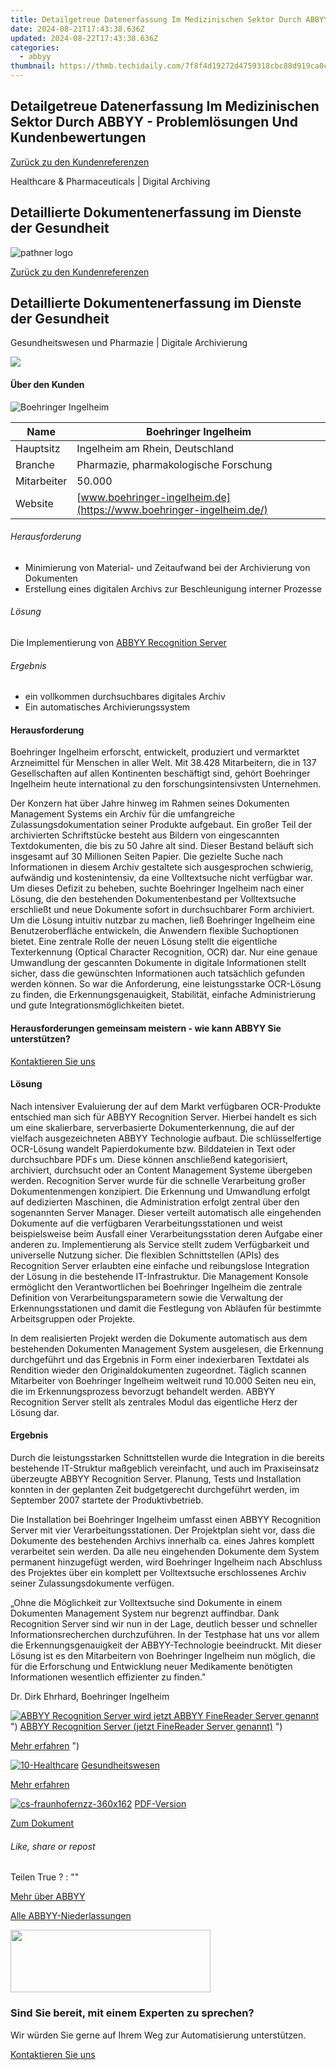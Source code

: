 ```yaml
---
title: Detailgetreue Datenerfassung Im Medizinischen Sektor Durch ABBYY - Problemlösungen Und Kundenbewertungen
date: 2024-08-21T17:43:38.636Z
updated: 2024-08-22T17:43:38.636Z
categories:
  - abbyy
thumbnail: https://thmb.techidaily.com/7f8f4d19272d4759318cbc88d919ca0c7c48f620077177c71b194a7d51d8ecab.jpg
---
```


## Detailgetreue Datenerfassung Im Medizinischen Sektor Durch ABBYY - Problemlösungen Und Kundenbewertungen

[Zurück zu den Kundenreferenzen](https://tools.techidaily.com/abbyy/products/)

Healthcare & Pharmaceuticals | Digital Archiving

## Detaillierte Dokumenten­erfassung im Dienste der Gesundheit

![pathner logo](https://content.abbyy.com/-/media/project/abbyy/abbyy/logos-white/de/70324.png?h=40&iar=0&w=120)

[Zurück zu den Kundenreferenzen](https://tools.techidaily.com/abbyy/products/)

## Detaillierte Dokumenten­erfassung im Dienste der Gesundheit

Gesundheitswesen und Pharmazie | Digitale Archivierung 

![](https://static1.abbyy.com/abbyycommedia/15248/4208e_images_cs_bankstream556x303.png) 

#### Über den Kunden

![Boehringer Ingelheim](https://static5.abbyy.com/abbyycommedia/16276/boeringer-ingelheim-155x69.png) 

| Name        | Boehringer Ingelheim                                                |
| ----------- | ------------------------------------------------------------------- |
| Hauptsitz   | Ingelheim am Rhein, Deutschland                                     |
| Branche     | Pharmazie, pharmakologische Forschung                               |
| Mitarbeiter | 50.000                                                              |
| Website     | [www.boehringer-ingelheim.de](https://www.boehringer-ingelheim.de/) |

###### Herausforderung

* Minimierung von Material- und Zeitaufwand bei der Archivierung von Dokumenten
* Erstellung eines digitalen Archivs zur Beschleunigung interner Prozesse

###### Lösung

Die Implementierung von [ABBYY Recognition Server](https://tools.techidaily.com/abbyy/products/)  

###### Ergebnis

* ein vollkommen durchsuchbares digitales Archiv
* Ein automatisches Archivierungssystem

#### Herausforderung

Boehringer Ingelheim erforscht, entwickelt, produziert und vermarktet Arzneimittel für Menschen in aller Welt. Mit 38.428 Mitarbeitern, die in 137 Gesellschaften auf allen Kontinenten beschäftigt sind, gehört Boehringer Ingelheim heute international zu den forschungsintensivsten Unternehmen.

Der Konzern hat über Jahre hinweg im Rahmen seines Dokumenten Management Systems ein Archiv für die umfangreiche Zulassungsdokumentation seiner Produkte aufgebaut. Ein großer Teil der archivierten Schriftstücke besteht aus Bildern von eingescannten Textdokumenten, die bis zu 50 Jahre alt sind. Dieser Bestand beläuft sich insgesamt auf 30 Millionen Seiten Papier. Die gezielte Suche nach Informationen in diesem Archiv gestaltete sich ausgesprochen schwierig, aufwändig und kostenintensiv, da eine Volltextsuche nicht verfügbar war. Um dieses Defizit zu beheben, suchte Boehringer Ingelheim nach einer Lösung, die den bestehenden Dokumentenbestand per Volltextsuche erschließt und neue Dokumente sofort in durchsuchbarer Form archiviert. Um die Lösung intuitiv nutzbar zu machen, ließ Boehringer Ingelheim eine Benutzeroberfläche entwickeln, die Anwendern flexible Suchoptionen bietet. Eine zentrale Rolle der neuen Lösung stellt die eigentliche Texterkennung (Optical Character Recognition, OCR) dar. Nur eine genaue Umwandlung der gescannten Dokumente in digitale Informationen stellt sicher, dass die gewünschten Informationen auch tatsächlich gefunden werden können. So war die Anforderung, eine leistungsstarke OCR-Lösung zu finden, die Erkennungsgenauigkeit, Stabilität, einfache Administrierung und gute Integrationsmöglichkeiten bietet.

#### Herausforderungen gemeinsam meistern - wie kann ABBYY Sie unterstützen?  

[Kontaktieren Sie uns](https://tools.techidaily.com/abbyy/products/) 

#### Lösung

Nach intensiver Evaluierung der auf dem Markt verfügbaren OCR-Produkte entschied man sich für ABBYY Recognition Server. Hierbei handelt es sich um eine skalierbare, serverbasierte Dokumenterkennung, die auf der vielfach ausgezeichneten ABBYY Technologie aufbaut. Die schlüsselfertige OCR-Lösung wandelt Papierdokumente bzw. Bilddateien in Text oder durchsuchbare PDFs um. Diese können anschließend kategorisiert, archiviert, durchsucht oder an Content Management Systeme übergeben werden. Recognition Server wurde für die schnelle Verarbeitung großer Dokumentenmengen konzipiert. Die Erkennung und Umwandlung erfolgt auf dedizierten Maschinen, die Administration erfolgt zentral über den sogenannten Server Manager. Dieser verteilt automatisch alle eingehenden Dokumente auf die verfügbaren Verarbeitungsstationen und weist beispielsweise beim Ausfall einer Verarbeitungsstation deren Aufgabe einer anderen zu. Implementierung als Service stellt zudem Verfügbarkeit und universelle Nutzung sicher. Die flexiblen Schnittstellen (APIs) des Recognition Server erlaubten eine einfache und reibungslose Integration der Lösung in die bestehende IT-Infrastruktur. Die Management Konsole ermöglicht den Verantwortlichen bei Boehringer Ingelheim die zentrale Definition von Verarbeitungsparametern sowie die Verwaltung der Erkennungsstationen und damit die Festlegung von Abläufen für bestimmte Arbeitsgruppen oder Projekte.

In dem realisierten Projekt werden die Dokumente automatisch aus dem bestehenden Dokumenten Management System ausgelesen, die Erkennung durchgeführt und das Ergebnis in Form einer indexierbaren Textdatei als Rendition wieder den Originaldokumenten zugeordnet. Täglich scannen Mitarbeiter von Boehringer Ingelheim weltweit rund 10.000 Seiten neu ein, die im Erkennungsprozess bevorzugt behandelt werden. ABBYY Recognition Server stellt als zentrales Modul das eigentliche Herz der Lösung dar.

#### Ergebnis

Durch die leistungsstarken Schnittstellen wurde die Integration in die bereits bestehende IT-Struktur maßgeblich vereinfacht, und auch im Praxiseinsatz überzeugte ABBYY Recognition Server. Planung, Tests und Installation konnten in der geplanten Zeit budgetgerecht durchgeführt werden, im September 2007 startete der Produktivbetrieb.

Die Installation bei Boehringer Ingelheim umfasst einen ABBYY Recognition Server mit vier Verarbeitungsstationen. Der Projektplan sieht vor, dass die Dokumente des bestehenden Archivs innerhalb ca. eines Jahres komplett verarbeitet sein werden. Da alle neu eingehenden Dokumente dem System permanent hinzugefügt werden, wird Boehringer Ingelheim nach Abschluss des Projektes über ein komplett per Volltextsuche erschlossenes Archiv seiner Zulassungsdokumente verfügen.  

 „Ohne die Möglichkeit zur Volltextsuche sind Dokumente in einem Dokumenten Management System nur begrenzt auffindbar. Dank Recognition Server sind wir nun in der Lage, deutlich besser und schneller Informationsrecherchen durchzuführen. In der Testphase hat uns vor allem die Erkennungsgenauigkeit der ABBYY-Technologie beeindruckt. Mit dieser Lösung ist es den Mitarbeitern von Boehringer Ingelheim nun möglich, die für die Erforschung und Entwicklung neuer Medikamente benötigten Informationen wesentlich effizienter zu finden."

 Dr. Dirk Ehrhard, Boehringer Ingelheim

[![ABBYY Recognition Server wird jetzt ABBYY FineReader Server genannt](https://static4.abbyy.com/abbyycommedia/20638/11-frs-casepreview.jpg)](https://tools.techidaily.com/abbyy/products/) ") [ABBYY Recognition Server (jetzt FineReader Server genannt)](https://tools.techidaily.com/abbyy/products/) ") 

[Mehr erfahren](https://tools.techidaily.com/abbyy/products/) ") 

[![10-Healthcare](https://static2.abbyy.com/abbyycommedia/14360/10-healthcare.jpg)](https://tools.techidaily.com/abbyy/products/) [Gesundheitswesen](https://tools.techidaily.com/abbyy/products/) 

[Mehr erfahren](https://tools.techidaily.com/abbyy/products/) 

[![cs-fraunhofernzz-360x162](https://static3.abbyy.com/abbyycommedia/17083/cs-fraunhofernzz-360x162.jpg)](https://static3.abbyy.com/abbyycommedia/6139/fallstudie-boehringer-ingelheim-healthcare-de.pdf "PDF-Version") [PDF-Version](https://static3.abbyy.com/abbyycommedia/6139/fallstudie-boehringer-ingelheim-healthcare-de.pdf "PDF-Version") 

[Zum Dokument](https://static3.abbyy.com/abbyycommedia/6139/fallstudie-boehringer-ingelheim-healthcare-de.pdf "PDF-Version") 

###### Like, share or repost

Teilen  True ?  : "" 

[Mehr über ABBYY](https://tools.techidaily.com/abbyy/products/) 

[Alle ABBYY-Niederlassungen](https://tools.techidaily.com/abbyy/products/) 

<!-- affiliate ads begin -->
<a href="https://proteahair.pxf.io/c/5597632/1983634/23621" target="_top" id="1983634"><img src="//a.impactradius-go.com/display-ad/23621-1983634" border="0" alt="" width="320" height="100"/></a><img height="0" width="0" src="https://imp.pxf.io/i/5597632/1983634/23621" style="position:absolute;visibility:hidden;" border="0" />
<!-- affiliate ads end -->
### Sind Sie bereit, mit einem Experten zu sprechen?

Wir würden Sie gerne auf Ihrem Weg zur Automatisierung unterstützen.

[Kontaktieren Sie uns](https://tools.techidaily.com/abbyy/products/)

<ins class="adsbygoogle"
     style="display:block"
     data-ad-format="autorelaxed"
     data-ad-client="ca-pub-7571918770474297"
     data-ad-slot="1223367746"></ins>



<ins class="adsbygoogle"
     style="display:block"
     data-ad-client="ca-pub-7571918770474297"
     data-ad-slot="8358498916"
     data-ad-format="auto"
     data-full-width-responsive="true"></ins>


